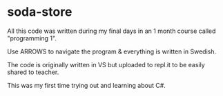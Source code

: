 # soda-store
All this code was written during my final days in an 1 month course called "programming 1".

Use ARROWS to navigate the program & everything is written in Swedish.

The code is originally written in VS but uploaded to repl.it to be easily shared to teacher.

This was my first time trying out and learning about C#.
